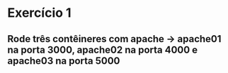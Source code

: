 # Exercício 1
## Rode três contêineres com apache -> apache01 na porta 3000, apache02 na porta 4000 e apache03 na porta 5000
